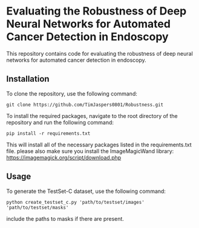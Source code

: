 # Evaluating the Robustness of Deep Neural Networks for Automated Cancer Detection in Endoscopy
This repository contains code for evaluating the robustness of deep neural networks for automated cancer detection in endoscopy.

## Installation
To clone the repository, use the following command:

```
git clone https://github.com/TimJaspers0801/Robustness.git
```
To install the required packages, navigate to the root directory of the repository and run the following command:

```
pip install -r requirements.txt
```
This will install all of the necessary packages listed in the requirements.txt file. please also make sure you install the ImageMagicWand library:
https://imagemagick.org/script/download.php

## Usage
To generate the TestSet-C dataset, use the following command:
```
python create_testset_c.py 'path/to/testset/images' 'path/to/testset/masks'
```
include the paths to masks if there are present.
